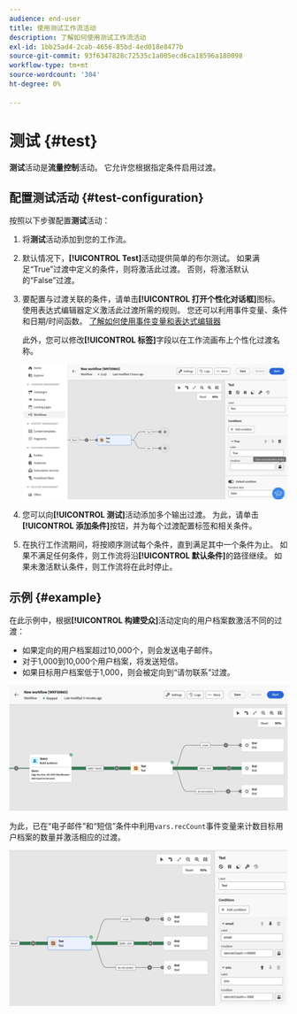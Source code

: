 ```yaml
---
audience: end-user
title: 使用测试工作流活动
description: 了解如何使用测试工作流活动
exl-id: 1bb25ad4-2cab-4656-85bd-4ed018e8477b
source-git-commit: 93f6347828c72535c1a005ecd6ca18596a180098
workflow-type: tm+mt
source-wordcount: '304'
ht-degree: 0%

---
```


# 测试 {#test}

**测试**&#x200B;活动是&#x200B;**流量控制**&#x200B;活动。 它允许您根据指定条件启用过渡。

## 配置测试活动 {#test-configuration}

按照以下步骤配置&#x200B;**测试**&#x200B;活动：

1. 将&#x200B;**测试**&#x200B;活动添加到您的工作流。

1. 默认情况下，**[!UICONTROL Test]**&#x200B;活动提供简单的布尔测试。 如果满足“True”过渡中定义的条件，则将激活此过渡。 否则，将激活默认的“False”过渡。

1. 要配置与过渡关联的条件，请单击&#x200B;**[!UICONTROL 打开个性化对话框]**&#x200B;图标。 使用表达式编辑器定义激活此过渡所需的规则。 您还可以利用事件变量、条件和日期/时间函数。 [了解如何使用事件变量和表达式编辑器](../event-variables.md)

   此外，您可以修改&#x200B;**[!UICONTROL 标签]**&#x200B;字段以在工作流画布上个性化过渡名称。

   ![](../assets/workflow-test-default.png)

1. 您可以向&#x200B;**[!UICONTROL 测试]**&#x200B;活动添加多个输出过渡。 为此，请单击&#x200B;**[!UICONTROL 添加条件]**&#x200B;按钮，并为每个过渡配置标签和相关条件。

1. 在执行工作流期间，将按顺序测试每个条件，直到满足其中一个条件为止。 如果不满足任何条件，则工作流将沿&#x200B;**[!UICONTROL 默认条件]**&#x200B;的路径继续。 如果未激活默认条件，则工作流将在此时停止。

## 示例 {#example}

在此示例中，根据&#x200B;**[!UICONTROL 构建受众]**&#x200B;活动定向的用户档案数激活不同的过渡：
* 如果定向的用户档案超过10,000个，则会发送电子邮件。
* 对于1,000到10,000个用户档案，将发送短信。
* 如果目标用户档案低于1,000，则会被定向到“请勿联系”过渡。

![](../assets/workflow-test-example.png)

为此，已在“电子邮件”和“短信”条件中利用`vars.recCount`事件变量来计数目标用户档案的数量并激活相应的过渡。

![](../assets/workflow-test-example-config.png)
